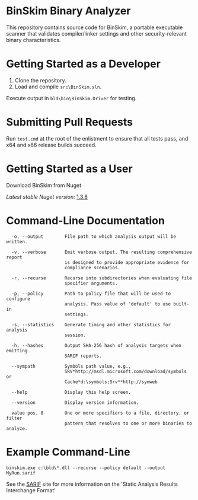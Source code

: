 BinSkim Binary Analyzer
=======================

This repository contains source code for BinSkim, a portable executable scanner that validates compiler/linker settings and other security-relevant binary characteristics.
 
Getting Started as a Developer
==============================

1. Clone the repository.
2. Load and compile `src\BinSkim.sln`.

Execute output in `bld\bin\BinSkim.Driver` for testing.

Submitting Pull Requests
========================
Run `test.cmd` at the root of the enlistment to ensure that all tests pass, and x64 and x86 release builds succeed.

Getting Started as a User
=========================

Download BinSkim from Nuget

*Latest stable Nuget version:* [1.3.8](https://www.nuget.org/packages/Microsoft.CodeAnalysis.BinSkim/)

Command-Line Documentation
==========================
```
  -o, --output        File path to which analysis output will be written.

  -v, --verbose       Emit verbose output. The resulting comprehensive report
                      is designed to provide appropriate evidence for
                      compliance scenarios.

  -r, --recurse       Recurse into subdirectories when evaluating file
                      specifier arguments.

  -p, --policy        Path to policy file that will be used to configure
                      analysis. Pass value of 'default' to use built-in
                      settings.

  -s, --statistics    Generate timing and other statistics for analysis
                      session.

  -h, --hashes        Output SHA-256 hash of analysis targets when emitting
                      SARIF reports.

  --sympath           Symbols path value, e.g.,
                      SRV*http://msdl.microsoft.com/download/symbols or
                      Cache*d:\symbols;Srv**http://symweb

  --help              Display this help screen.

  --version           Display version information.

  value pos. 0        One or more specifiers to a file, directory, or filter
                      pattern that resolves to one or more binaries to analyze.
```

Example Command-Line
====================
`binskim.exe c:\bld\*.dll --recurse --policy default --output MyRun.sarif`

See the [SARIF](https://github.com/sarif-standard/sarif-spec/) site for more information on the 'Static Analysis Results Interchange Format'
